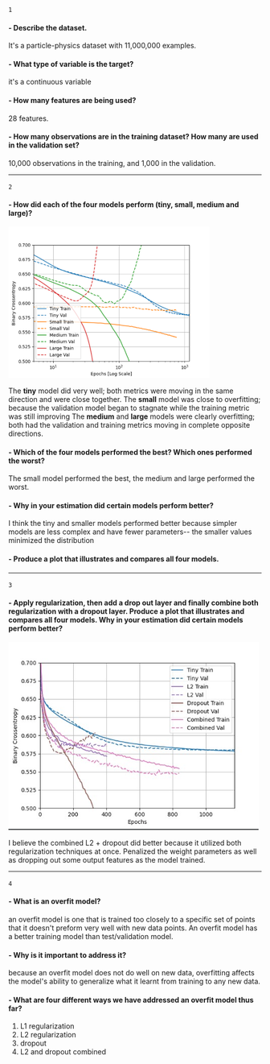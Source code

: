 `1`

#### - Describe the dataset. 
It's a particle-physics dataset with 11,000,000 examples. 
#### - What type of variable is the target? 
it's a continuous variable
#### - How many features are being used? 
28 features.
#### - How many observations are in the training dataset? How many are used in the validation set?
10,000 observations in the training, and 1,000 in the validation.
_________________

`2`

#### - How did each of the four models perform (tiny, small, medium and large)? 
![img_11.png](img_11.png)

The **tiny** model did very well; both metrics were moving in the same direction and were close together.
The **small** model was close to overfitting; because the validation model began to stagnate while the training metric was still improving
The **medium** and **large** models were clearly overfitting; both had the validation and training metrics moving in complete opposite directions.

#### - Which of the four models performed the best? Which ones performed the worst? 
The small model performed the best, the medium and large performed the worst.

#### - Why in your estimation did certain models perform better? 
I think the tiny and smaller models performed better because simpler models are less complex and have fewer parameters-- the smaller values minimized the distribution
#### - Produce a plot that illustrates and compares all four models.
_________________

`3`

#### - Apply regularization, then add a drop out layer and finally combine both regularization with a dropout layer. Produce a plot that illustrates and compares all four models. Why in your estimation did certain models perform better?
![img_12.png](img_12.png)

I believe the combined L2 + dropout did better because it utilized both regularization techniques at once. Penalized the weight parameters as well as dropping out some output features as the model trained.
_________________

`4`

#### - What is an overfit model? 
an overfit model is one that is trained too closely to a specific set of points that it doesn't preform very well with new data points. An overfit model has a better training model than test/validation model.
#### - Why is it important to address it? 
because an overfit model does not do well on new data, overfitting affects the model's ability to generalize what it learnt from training to any new data.
#### - What are four different ways we have addressed an overfit model thus far?
1. L1 regularization
2. L2 regularization
3. dropout
4. L2 and dropout combined 